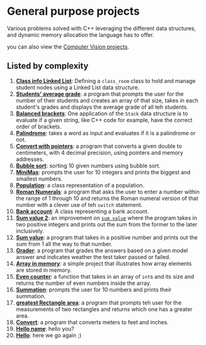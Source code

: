 # General purpose projects

Various problems solved with C++ leveraging the different data structures, and dynamic memory allocation the language has to offer.

you can also view the [Computer Vision projects](../Computer%20Vision).

## Listed by complexity

1. [**Class info Linked List**](ClassInfo%20Linked%20List): Defining a `class_room` class to hold and manage student nodes using a Linked List data structure.
2. [**Students' average grade**](students_avg_grade): a program that prompts the user for the number of their students and creates an array of that size, takes in each student's grades and displays the average grade of all teh students.
3. [**Balanced brackets**](Balanced%20brackets): One application of the `Stack` data structure is to evaluate if a given string, like C++ code for example, have the correct order of brackets.
4. [**Palindrome**](palindrome): takes a word as input and evaluates if it is a palindrome or not.
5. [**Convert with pointers**](convert_with_pointers): a program that converts a given double to centimeters, with 4 decimal precision, using pointers and memory addresses.
6. [**Bubble sort**](bubble_sort): sorting 10 given numbers using bubble sort.
7. [**MiniMax**](MiniMax): prompts the user for 10 integers and prints the biggest and smallest numbers.
8. [**Population**](Population): a class representation of a population.
9. [**Roman Numerals**](Roman%20Numerals): a program that asks the user to enter a number within the range of 1 through 10 and returns the Roman numeral version of that number with a clever use of teh `switch` statement.
10. [**Bank account**](Bank%20account): A class representing a bank account.
11. [**Sum value 2**](Sum%20value%202): an improvement on [`sum value`](Sum%20value) where the program takes in two positive integers and prints out the sum from the former to the later inclusively.
12. [**Sum value**](Sum%20value): a program that takes in a positive number and prints out the sum from 1 all the way to that number.
13. [**Grader**](grade): a program that grades the answers based on a given model answer and indicates weather the test taker passed or failed.
14. [**Array in memory**](array_memory): a simple project that illustrates how array elements are stored in memory.
15. [**Even counter**](Even_counter): a function that takes in an array of `int`s and its size and returns the number of even numbers inside the array.
16. [**Summation**](summation): prompts the user for 10 numbers and prints their summation.
17. [**greatest Rectangle area**](rect_area): a program that prompts teh user for the measurements of two rectangles and returns which one has a greater area.
18. [**Convert**](convert): a program that converts meters to feet and inches.
19. [**Hello name**](hello_name): hello you?
20. [**Hello**](hello): here we go again ;)
